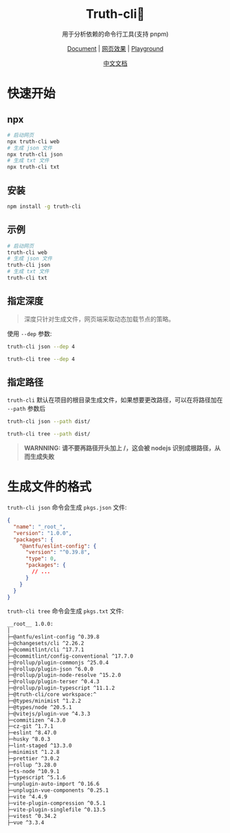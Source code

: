 <h1 align="center">Truth-cli🤩</h1>
<p align="center">用于分析依赖的命令行工具(支持 pnpm)</p>

<p align="center">
  <a href="https://github.com/truthRestorer/truth-cli/blob/main/docs/EN.md">Document</a> | 
	<a href="https://truth-cli.vercel.app/">网页效果</a> | 
  <a href="https://truth-cli-playground.vercel.app">Playground</a>
</p>

<p align="center">
  <a href="https://truthrestorer.github.io/truth-cli/">中文文档</a>
</p>

# 快速开始

## npx

```bash
# 启动网页
npx truth-cli web
# 生成 json 文件
npx truth-cli json
# 生成 txt 文件
npx truth-cli txt
```

## 安装

```bash
npm install -g truth-cli
```

## 示例

```bash
# 启动网页
truth-cli web
# 生成 json 文件
truth-cli json
# 生成 txt 文件
truth-cli txt
```
## 指定深度

> 深度只针对生成文件，网页端采取动态加载节点的策略。

使用 `--dep` 参数:

```bash
truth-cli json --dep 4
```

```bash
truth-cli tree --dep 4
```

## 指定路径

`truth-cli` 默认在项目的根目录生成文件，如果想要更改路径，可以在将路径加在 `--path` 参数后

```bash
truth-cli json --path dist/
```

```bash
truth-cli tree --path dist/
```

> **WARNNING: 请不要再路径开头加上 /，这会被 nodejs 识别成根路径，从而生成失败**

# 生成文件的格式

`truth-cli json` 命令会生成 `pkgs.json` 文件:

```json
{
  "name": "_root_",
  "version": "1.0.0",
  "packages": {
    "@antfu/eslint-config": {
      "version": "^0.39.8",
      "type": 0,
      "packages": {
        // ...
      }
    }
  }
}
```

`truth-cli tree` 命令会生成 `pkgs.txt` 文件:

```txt
__root__ 1.0.0:
│
├─@antfu/eslint-config ^0.39.8
├─@changesets/cli ^2.26.2
├─@commitlint/cli ^17.7.1
├─@commitlint/config-conventional ^17.7.0
├─@rollup/plugin-commonjs ^25.0.4
├─@rollup/plugin-json ^6.0.0
├─@rollup/plugin-node-resolve ^15.2.0
├─@rollup/plugin-terser ^0.4.3
├─@rollup/plugin-typescript ^11.1.2
├─@truth-cli/core workspace:^
├─@types/minimist ^1.2.2
├─@types/node ^20.5.1
├─@vitejs/plugin-vue ^4.3.3
├─commitizen ^4.3.0
├─cz-git ^1.7.1
├─eslint ^8.47.0
├─husky ^8.0.3
├─lint-staged ^13.3.0
├─minimist ^1.2.8
├─prettier ^3.0.2
├─rollup ^3.28.0
├─ts-node ^10.9.1
├─typescript ^5.1.6
├─unplugin-auto-import ^0.16.6
├─unplugin-vue-components ^0.25.1
├─vite ^4.4.9
├─vite-plugin-compression ^0.5.1
├─vite-plugin-singlefile ^0.13.5
├─vitest ^0.34.2
├─vue ^3.3.4
```